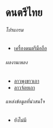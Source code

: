 <link rel="stylesheet" href="stilo.css">  

# ดนตรีไทย

###### โปรแกรม
- [เครื่องดนตรีมือถือ](https://music.warut.net)

###### ผลงานเพลง
- [ลาวพุงขาวเถา]()
- [ลาวจ้อยเถา]()

###### แหล่งข้อมูลที่น่าสนใจ
- ยังไม่มี
